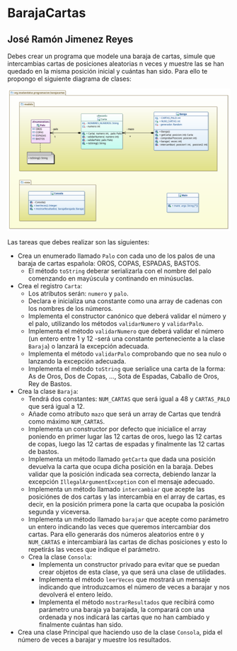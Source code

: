 # BarajaCartas
## José Ramón Jimenez Reyes

Debes crear un programa que modele una baraja de cartas, simule que intercambias cartas de posiciones aleatorias n veces y muestre las se han quedado en la misma posición inicial y cuántas han sido. Para ello te propongo el siguiente diagrama de clases:

![Diagrama de clases para Baraja](src/main/resources/uml/barajaCartas.png)

Las tareas que debes realizar son las siguientes:

- Crea un enumerado llamado `Palo` con cada uno de los palos de una baraja de cartas española: OROS, COPAS, ESPADAS, BASTOS.
    - El método `toString` deberar serializarla con el nombre del palo comenzando en mayúscula y continando en minúsuclas.
- Crea el registro `Carta`:
    - Los atributos serán: `numero` y `palo`.
    - Declara e inicializa una constante como una array de cadenas con los nombres de los números.
    - Implementa el constructor canónico que deberá validar el número y el palo, utilizando los métodos `validarNumero` y `validarPalo`.
    - Implementa el método `validarNumero` que deberá validar el número (un entero entre 1 y 12 -será una constante perteneciente a la clase `Baraja`) o lanzará la excepción adecuada.
    - Implementa el método `validarPalo` comprobando que no sea nulo o lanzando la excepción adecuada.
    - Implementa el método `toString` que serialice una carta de la forma: As de Oros, Dos de Copas, ..., Sota de Espadas, Caballo de Oros, Rey de Bastos.
- Crea la clase `Baraja`:
    - Tendrá dos constantes: `NUM_CARTAS` que será igual a 48 y `CARTAS_PALO` que será igual a 12.
    - Añade como atributo `mazo` que será un array de Cartas que tendrá como máximo `NUM_CARTAS`.
    - Implementa un constructor por defecto que inicialice el array poniendo en primer lugar las 12 cartas de oros, luego las 12 cartas de copas, luego las 12 cartas de espadas y finalmente las 12 cartas de bastos.
    - Implementa un método llamado `getCarta` que dada una posición devuelva la carta que ocupa dicha posición en la baraja. Debes validar que la posición indicada sea correcta, debiendo lanzar la excepción `IllegalArgumentException` con el mensaje adecuado.
    - Implementa un método llamado `intercambiar` que acepte las posiciónes de dos cartas y las intercambia en el array de cartas, es decir, en la posición primera pone la carta que ocupaba la posición segunda y viceversa. 
    - Implementa un método llamado `barajar` que acepte como parámetro un entero indicando las veces que queremos intercambiar dos cartas. Para ello generarás dos números aleatorios entre `0` y `NUM_CARTAS` e intercambiará las cartas de dichas posiciones y esto lo repetirás las veces que indique el parámetro.
  - Crea la clase `Consola`: 
    - Implementa un constructor privado para evitar que se puedan crear objetos de esta clase, ya que será una clase de utilidades.
    - Implementa el método `leerVeces` que mostrará un mensaje indicando que introduzcamos el número de veces a barajar y nos devolverá el entero leído.
    - Implementa el método `mostrarResultados` que recibirá como parámetro una baraja ya barajada, la comparará con una ordenada y nos indicará las cartas que no han cambiado y finalmente cuántas han sido.
- Crea una clase Principal que haciendo uso de la clase `Consola`, pida el número de veces a barajar y muestre los resultados.